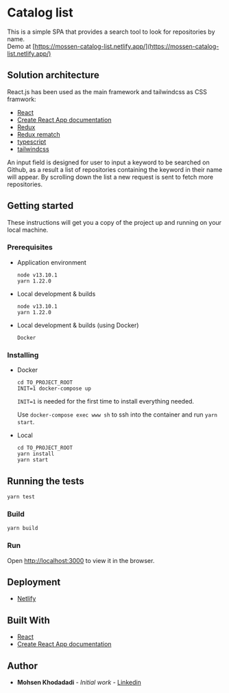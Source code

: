# Catalog list

This is a simple SPA that provides a search tool to look for repositories by name.
<br />
Demo at [https://mossen-catalog-list.netlify.app/](https://mossen-catalog-list.netlify.app/)

## Solution architecture

React.js has been used as the main framework and tailwindcss as CSS framwork:

- [React](https://github.com/facebook/react)
- [Create React App documentation](https://facebook.github.io/create-react-app/docs/getting-started)
- [Redux](https://react-redux.js.org/)
- [Redux rematch](https://github.com/rematch/rematch)
- [typescript](https://www.typescriptlang.org/)
- [tailwindcss](https://tailwindcss.com/)

An input field is designed for user to input a keyword to be searched on Github, as a result a list of repositories containing the keyword in their name will appear.
By scrolling down the list a new request is sent to fetch more repositories.

## Getting started

These instructions will get you a copy of the project up and running on your local machine.

### Prerequisites

- Application environment
  ```
  node v13.10.1
  yarn 1.22.0
  ```
- Local development & builds
  ```
  node v13.10.1
  yarn 1.22.0
  ```
- Local development & builds (using Docker)
  ```
  Docker
  ```

### Installing

- Docker

  ```
  cd TO_PROJECT_ROOT
  INIT=1 docker-compose up
  ```

  `INIT=1` is needed for the first time to install everything needed.

  Use `docker-compose exec www sh` to ssh into the container and run `yarn start`.

- Local
  ```
  cd TO_PROJECT_ROOT
  yarn install
  yarn start
  ```

## Running the tests

```
yarn test
```

### Build

```
yarn build
```

### Run

Open [http://localhost:3000](http://localhost:3000) to view it in the browser.

## Deployment

- [Netlify](https://www.netlify.com/)

## Built With

- [React](https://github.com/facebook/react)
- [Create React App documentation](https://facebook.github.io/create-react-app/docs/getting-started)

## Author

- **Mohsen Khodadadi** - _Initial work_ - [Linkedin](https://www.linkedin.com/in/mohsen-khodadadi/u)
